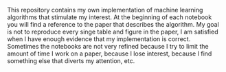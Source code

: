 This repository contains my own implementation of machine learning algorithms that stimulate my interest.
At the beginning of each notebook you will find a reference to the paper that describes the algorithm.
My goal is not to reproduce every singe table and figure in the paper, I am satisfied when I have enough evidence that my implementation is correct.
Sometimes the notebooks are not very refined because I try to limit the amount of time I work on a paper, because I lose interest, because I find something else that diverts my attention, etc.
